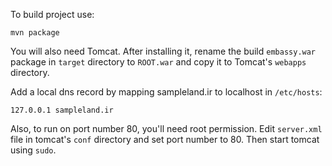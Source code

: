 To build project use:

```
mvn package
```

You will also need Tomcat. After installing it, rename the build `embassy.war` package in `target` directory to `ROOT.war` and copy it to Tomcat's `webapps` directory.

Add a local dns record by mapping sampleland.ir to localhost in `/etc/hosts`:

```
127.0.0.1 sampleland.ir
```

Also, to run on port number 80, you'll need root permission. Edit `server.xml` file in tomcat's `conf` directory and set port number to 80. Then start tomcat using `sudo`.
